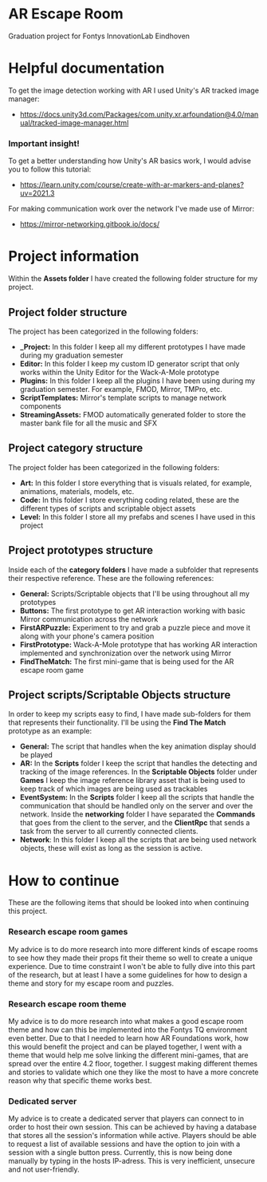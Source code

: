 # AR Escape Room
Graduation project for Fontys InnovationLab Eindhoven

<h1>Helpful documentation</h1>

To get the image detection working with AR I used Unity's AR tracked image manager:
- https://docs.unity3d.com/Packages/com.unity.xr.arfoundation@4.0/manual/tracked-image-manager.html

<h3>Important insight!</h3>
To get a better understanding how Unity's AR basics work, I would advise you to follow this tutorial:

- https://learn.unity.com/course/create-with-ar-markers-and-planes?uv=2021.3

For making communication work over the network I've made use of Mirror:
- https://mirror-networking.gitbook.io/docs/

<h1>Project information</h1>

Within the <b>Assets folder</b> I have created the following folder structure for my project.

<h2>Project folder structure</h2>

The project has been categorized in the following folders:
- <b>_Project:</b> In this folder I keep all my different prototypes I have made during my graduation semester
- <b>Editor:</b> In this folder I keep my custom ID generator script that only works within the Unity Editor for the Wack-A-Mole prototype
- <b>Plugins:</b> In this folder I keep all the plugins I have been using during my graduation semester. For example, FMOD, Mirror, TMPro, etc.
- <b>ScriptTemplates:</b> Mirror's template scripts to manage network components
- <b>StreamingAssets:</b> FMOD automatically generated folder to store the master bank file for all the music and SFX
<h2>Project category structure</h2>

The project folder has been categorized in the following folders:
- <b>Art:</b> In this folder I store everything that is visuals related, for example, animations, materials, models, etc.
- <b>Code:</b> In this folder I store everything coding related, these are the different types of scripts and scriptable object assets
- <b>Level:</b> In this folder I store all my prefabs and scenes I have used in this project
<h2>Project prototypes structure</h2>

Inside each of the <b>category folders</b> I have made a subfolder that represents their respective reference. These are the following references:
- <b>General:</b> Scripts/Scriptable objects that I'll be using throughout all my prototypes
- <b>Buttons:</b> The first prototype to get AR interaction working with basic Mirror communication across the network
- <b>FirstARPuzzle:</b> Experiment to try and grab a puzzle piece and move it along with your phone's camera position
- <b>FirstPrototype:</b> Wack-A-Mole prototype that has working AR interaction implemented and synchronization over the network using Mirror
- <b>FindTheMatch:</b> The first mini-game that is being used for the AR escape room game
<h2>Project scripts/Scriptable Objects structure</h2>

In order to keep my scripts easy to find, I have made sub-folders for them that represents their functionality.
I'll be using the <b>Find The Match</b> prototype as an example:
- <b>General:</b> The script that handles when the key animation display should be played
- <b>AR:</b> In the <b>Scripts</b> folder I keep the script that handles the detecting and tracking of the image references. In the <b>Scriptable Objects</b> folder under <b>Games</b> I keep the image reference library asset that is being used to keep track of which images are being used as trackables
- <b>EventSystem:</b> In the <b>Scripts</b> folder I keep all the scripts that handle the communication that should be handled only on the server and over the network. Inside the <b>networking</b> folder I have separated the <b>Commands</b> that goes from the client to the server, and the <b>ClientRpc</b> that sends a task from the server to all currently connected clients.
- <b>Network</b>: In this folder I keep all the scripts that are being used network objects, these will exist as long as the session is active.

<h1>How to continue</h1>
These are the following items that should be looked into when continuing this project.
<h3>Research escape room games</h3>

My advice is to do more research into more different kinds of escape rooms to see how they made their props fit their theme so well to create a unique experience. Due to time constraint I won't be able to fully dive into this part of the research, but at least I have a some guidelines for how to design a theme and story for my escape room and puzzles.
<h3>Research escape room theme</h3>

My advice is to do more research into what makes a good escape room theme and how can this be implemented into the Fontys TQ environment even better. Due to that I needed to learn how AR Foundations work, how this would benefit the project and can be played together, I went with a theme that would help me solve linking the different mini-games, that are spread over the entire 4.2 floor, together. I suggest making different themes and stories to validate which one they like the most to have a more concrete reason why that specific theme works best.

<h3>Dedicated server</h3>
My advice is to create a dedicated server that players can connect to in order to host their own session. This can be achieved by having a database that stores all the session's information while active. Players should be able to request a list of available sessions and have the option to join with a session with a single button press. Currently, this is now being done manually by typing in the hosts IP-adress. This is very inefficient, unsecure and not user-friendly.
